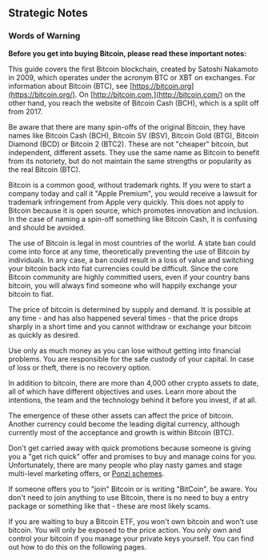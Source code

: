 ## Strategic Notes

### Words of Warning

**Before you get into buying Bitcoin, please read these important notes:**

This guide covers the first Bitcoin blockchain, created by Satoshi Nakamoto in 2009, which operates under the acronym BTC or XBT on exchanges. For information about Bitcoin (BTC), see [https://bitcoin.org](https://bitcoin.org/). On [http://bitcoin.com,](http://bitcoin.com/) on the other hand, you reach the website of Bitcoin Cash (BCH), which is a split off from 2017.

Be aware that there are many spin-offs of the original Bitcoin, they have names like Bitcoin Cash (BCH), Bitcoin SV (BSV), Bitcoin Gold (BTG), Bitcoin Diamond (BCD) or Bitcoin 2 (BTC2). These are not "cheaper" bitcoin, but independent, different assets. They use the same name as Bitcoin to benefit from its notoriety, but do not maintain the same strengths or popularity as the real Bitcoin (BTC). 

Bitcoin is a common good, without trademark rights. If you were to start a company today and call it "Apple Premium", you would receive a lawsuit for trademark infringement from Apple very quickly. This does not apply to Bitcoin because it is open source, which promotes innovation and inclusion. In the case of naming a spin-off something like Bitcoin Cash, it is confusing and should be avoided.

The use of Bitcoin is legal in most countries of the world. A state ban could come into force at any time, theoretically preventing the use of Bitcoin by individuals. In any case, a ban could result in a loss of value and switching your bitcoin back into fiat currencies could be difficult. Since the core Bitcoin community are highly committed users, even if your country bans bitcoin, you will always find someone who will happily exchange your bitcoin to fiat.
    
The price of bitcoin is determined by supply and demand. It is possible at any time - and has also happened several times - that the price drops sharply in a short time and you cannot withdraw or exchange your bitcoin as quickly as desired.

Use only as much money as you can lose without getting into financial problems. You are responsible for the safe custody of your capital. In case of loss or theft, there is no recovery option.
    
In addition to bitcoin, there are more than 4,000 other crypto assets to date, all of which have different objectives and uses. Learn more about the intentions, the team and the technology behind it before you invest, if at all.
    
The emergence of these other assets can affect the price of bitcoin. Another currency could become the leading digital currency, although currently most of the acceptance and growth is within Bitcoin (BTC).

Don't get carried away with quick promotions because someone is giving you a "get rich quick" offer and promises to buy and manage coins for you. Unfortunately, there are many people who play nasty games and stage multi-level marketing offers, or [Ponzi schemes](https://anita.link/ponzi).

If someone offers you to "join" Bitcoin or is writing "BitCoin", be aware. You don't need to join anything to use Bitcoin, there is no need to buy a entry package or something like that - these are most likely scams. 

If you are waiting to buy a Bitcoin ETF, you won't own bitcoin and won't use bitcoin. You will only be exposed to the price action. You only own and control your bitcoin if you manage your private keys yourself. You can find out how to do this on the following pages.